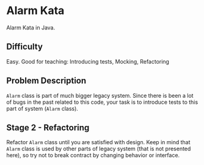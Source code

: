 # Alarm Kata

Alarm Kata in Java.

## Difficulty

Easy. Good for teaching: Introducing tests, Mocking, Refactoring

## Problem Description

`Alarm` class is part of much bigger legacy system. Since there is been a 
lot of bugs in the past related to this code, your task is to introduce tests
to this part of system (`Alarm` class). 

## Stage 2 - Refactoring

Refactor `Alarm` class until you are satisfied with design. 
Keep in mind that `Alarm` class is used by other parts of legacy system
(that is not presented here), so try not to break contract by changing 
behavior or interface.

